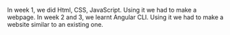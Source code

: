 In week 1, we did Html, CSS, JavaScript. Using it we had to make a webpage.
In week 2 and 3, we learnt Angular CLI. Using it we had to make a website similar to an existing one.
